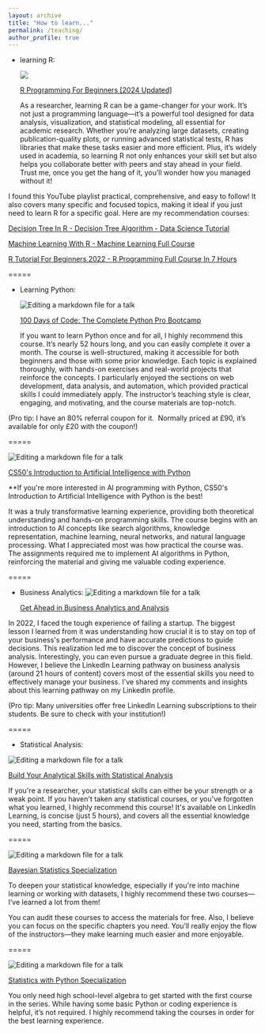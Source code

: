 ```yaml
---
layout: archive
title: "How to learn..."
permalink: /teaching/
author_profile: true
---
```



* learning R:
  
  ![](/images/1.png)
  
  [R Programming For Beginners [2024 Updated]](https://www.youtube.com/playlist?list=PLEiEAq2VkUUKAw0aAJ1W4jpZ1q9LpX4yG)

  As a researcher, learning R can be a game-changer for your work. It’s not just a programming language—it’s a powerful tool designed for data analysis, visualization, and statistical modeling, all essential for academic research. Whether you’re analyzing large datasets, creating publication-quality plots, or running advanced statistical tests, R has libraries that make these tasks easier and more efficient. Plus, it’s widely used in academia, so learning R not only enhances your skill set but also helps you collaborate better with peers and stay ahead in your field. Trust me, once you get the hang of it, you’ll wonder how you managed without it!

 I found this YouTube playlist practical, comprehensive, and easy to follow! It also covers many specific and focused topics, making it ideal if you just need to learn R for a specific goal. Here are my recommendation courses:

[Decision Tree In R - Decision Tree Algorithm - Data Science Tutorial](https://www.youtube.com/watch?v=HmEPCEXn-ZM&list=PLEiEAq2VkUUKAw0aAJ1W4jpZ1q9LpX4yG&index=16)

[Machine Learning With R - Machine Learning Full Course](https://www.youtube.com/watch?v=6dEUTmoXz0w&list=PLEiEAq2VkUUKAw0aAJ1W4jpZ1q9LpX4yG&index=4)

[R Tutorial For Beginners 2022 - R Programming Full Course In 7 Hours](https://www.youtube.com/watch?v=KlsYCECWEWE&list=PLEiEAq2VkUUKAw0aAJ1W4jpZ1q9LpX4yG&index=2)


=====


* Learning Python:
  
   ![Editing a markdown file for a talk](/images/2.png)

  [100 Days of Code: The Complete Python Pro Bootcamp](https://www.udemy.com/course/100-days-of-code/?utm_source=adwords&utm_medium=udemyads&utm_campaign=MX_FF-CONV_GB_Search-NB_Keyword_Alpha_la.EN_Google&campaigntype=Search&portfolio=GreatBritain&language=EN&product=Course&test=&audience=Keyword&topic=Python&priority=Alpha&funnel=Conversion&utm_content=&utm_term=_._ag_158764601497_._ad_707601457906_._kw_python+free+course_._de_c_._dm__._pl__._ti_kwd-298564862288_._li_9045886_._pd__._&matchtype=b&gad_source=1&gclid=CjwKCAiApY-7BhBjEiwAQMrrET6TDeZUUMNsoQsa0fUmwjxboxkto7q8-6p9GY6tr_T_KXwkHV4pzRoC77AQAvD_BwE&couponCode=ST21MT121624)
 
  
    If you want to learn Python once and for all, I highly recommend this course. It’s nearly 52 hours long, and you can easily complete it     over a month. The course is well-structured, making it accessible for both beginners and those with some prior knowledge. Each topic is     explained thoroughly, with hands-on exercises and real-world projects that reinforce the concepts. I particularly enjoyed the sections on     web development, data analysis, and automation, which provided practical skills I could immediately apply. The instructor’s teaching style   is clear, engaging, and motivating, and the course materials are top-notch.


(Pro tip: I have an 80% referral coupon for it.  Normally priced at £90, it’s available for only £20 with the coupon!)


=====

![Editing a markdown file for a talk](/images/3.png)

  [CS50's Introduction to Artificial Intelligence with Python](https://pll.harvard.edu/course/cs50s-introduction-artificial-intelligence-python)

**If you're more interested in AI programming with Python, CS50's Introduction to Artificial Intelligence with Python is the best! 

It was a truly transformative learning experience, providing both theoretical understanding and hands-on programming skills. The course begins with an introduction to AI concepts like search algorithms, knowledge representation, machine learning, neural networks, and natural language processing. What I appreciated most was how practical the course was. The assignments required me to implement AI algorithms in Python, reinforcing the material and giving me valuable coding experience.

=====


* Business Analytics:
    ![Editing a markdown file for a talk](/images/4.png)

  [Get Ahead in Business Analytics and Analysis](https://www.linkedin.com/learning/paths/build-your-analytical-skills-with-statistical-analysis?u=108866162)

In 2022, I faced the tough experience of failing a startup. The biggest lesson I learned from it was understanding how crucial it is to stay on top of your business's performance and have accurate predictions to guide decisions. This realization led me to discover the concept of business analysis.
Interestingly, you can even pursue a graduate degree in this field. However, I believe the LinkedIn Learning pathway on business analysis (around 21 hours of content) covers most of the essential skills you need to effectively manage your business.
I've shared my comments and insights about this learning pathway on my LinkedIn profile.


(Pro tip: Many universities offer free LinkedIn Learning subscriptions to their students. Be sure to check with your institution!)

=====

* Statistical Analysis:

![Editing a markdown file for a talk](/images/5.png)

  [Build Your Analytical Skills with Statistical Analysis](https://www.linkedin.com/learning/paths/build-your-analytical-skills-with-statistical-analysis?u=108866162)



If you're a researcher, your statistical skills can either be your strength or a weak point.
If you haven't taken any statistical courses, or you've forgotten what you learned, I highly recommend this course!
It's available on LinkedIn Learning, is concise (just 5 hours), and covers all the essential knowledge you need, starting from the basics.

=====


 ![Editing a markdown file for a talk](/images/6.png)


[Bayesian Statistics Specialization](https://www.coursera.org/specializations/bayesian-statistics)

To deepen your statistical knowledge, especially if you're into machine learning or working with datasets, I highly recommend these two courses—I’ve learned a lot from them!

You can audit these courses to access the materials for free. Also, I believe you can focus on the specific chapters you need. You’ll really enjoy the flow of the instructors—they make learning much easier and more enjoyable.

=====


 ![Editing a markdown file for a talk](/images/7.png)


[Statistics with Python Specialization](https://www.coursera.org/specializations/statistics-with-python)

You only need high school-level algebra to get started with the first course in the series. While having some basic Python or coding experience is helpful, it’s not required. I highly recommend taking the courses in order for the best learning experience.









  
  
